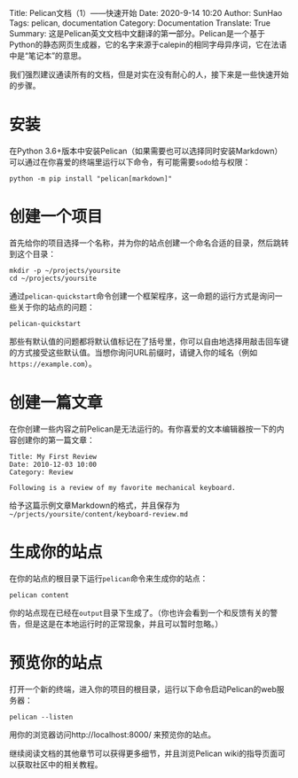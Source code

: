 Title: Pelican文档（1）——快速开始
Date: 2020-9-14 10:20
Author: SunHao
Tags: pelican, documentation
Category: Documentation
Translate: True
Summary: 这是Pelican英文文档中文翻译的第**一**部分。Pelican是一个基于Python的静态网页生成器，它的名字来源于calepin的相同字母异序词，它在法语中是“笔记本”的意思。

我们强烈建议通读所有的文档，但是对实在没有耐心的人，接下来是一些快速开始的步骤。

# 安装
在Python 3.6+版本中安装Pelican（如果需要也可以选择同时安装Markdown）可以通过在你喜爱的终端里运行以下命令，有可能需要`sodo`给与权限：
    
```python -m pip install "pelican[markdown]"```

# 创建一个项目
首先给你的项目选择一个名称，并为你的站点创建一个命名合适的目录，然后跳转到这个目录：

    mkdir -p ~/projects/yoursite
    cd ~/projects/yoursite

通过`pelican-quickstart`命令创建一个框架程序，这一命题的运行方式是询问一些关于你的站点的问题：
    
    pelican-quickstart

那些有默认值的问题都将默认值标记在了括号里，你可以自由地选择用敲击回车键的方式接受这些默认值。当想你询问URL前缀时，请键入你的域名（例如`https://example.com`）。

# 创建一篇文章
在你创建一些内容之前Pelican是无法运行的。有你喜爱的文本编辑器按一下的内容创建你的第一篇文章：
    
    Title: My First Review
    Date: 2010-12-03 10:00
    Category: Review

    Following is a review of my favorite mechanical keyboard.

给予这篇示例文章Markdown的格式，并且保存为`~/prjects/yoursite/content/keyboard-review.md`

# 生成你的站点
在你的站点的根目录下运行`pelican`命令来生成你的站点：

    pelican content

你的站点现在已经在`output`目录下生成了。（你也许会看到一个和反馈有关的警告，但是这是在本地运行时的正常现象，并且可以暂时忽略。）

# 预览你的站点
打开一个新的终端，进入你的项目的根目录，运行以下命令启动Pelican的web服务器：

    pelican --listen

用你的浏览器访问http://localhost:8000/ 来预览你的站点。

继续阅读文档的其他章节可以获得更多细节，并且浏览Pelican wiki的指导页面可以获取社区中的相关教程。